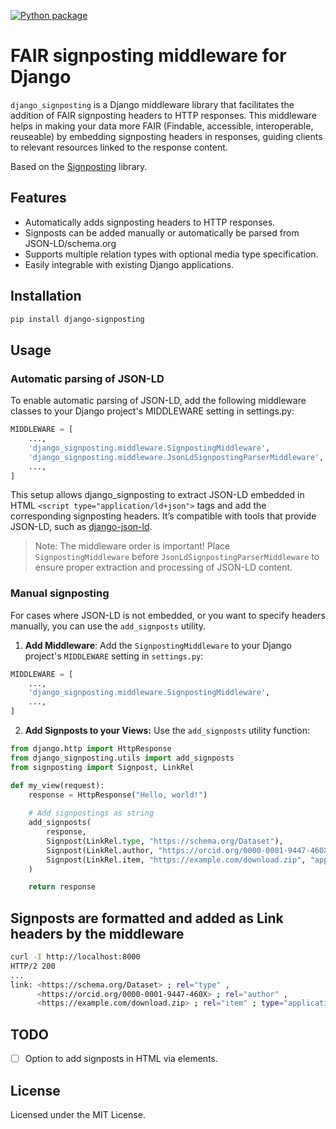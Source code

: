 [![Python package](https://github.com/dnlbauer/django-signposting/actions/workflows/python-package.yml/badge.svg)](https://github.com/dnlbauer/django-signposting/actions/workflows/python-package.yml)

# FAIR signposting middleware for Django

`django_signposting` is a Django middleware library that facilitates the addition of
FAIR signposting headers to HTTP responses.
This middleware helps in making your data more FAIR (Findable, accessible, interoperable, reuseable) by
embedding signposting headers in responses, guiding clients to relevant resources linked to the response content.

Based on the [Signposting](https://github.com/stain/signposting) library.

## Features
- Automatically adds signposting headers to HTTP responses.
- Signposts can be added manually or automatically be parsed from JSON-LD/schema.org
- Supports multiple relation types with optional media type specification.
- Easily integrable with existing Django applications.

## Installation

```bash
pip install django-signposting
```

## Usage

### Automatic parsing of JSON-LD

To enable automatic parsing of JSON-LD, add the following middleware classes to your Django project's MIDDLEWARE setting in settings.py:

```python
MIDDLEWARE = [
    ...,
    'django_signposting.middleware.SignpostingMiddleware',
    'django_signposting.middleware.JsonLdSignpostingParserMiddleware',
    ...,
]
```

This setup allows django_signposting to extract JSON-LD embedded in HTML `<script type="application/ld+json">` tags
and add the corresponding signposting headers.
It’s compatible with tools that provide JSON-LD, such as [django-json-ld](https://pypi.org/project/django-json-ld/).

> Note: The middleware order is important! Place `SignpostingMiddleware` before `JsonLdSignpostingParserMiddleware` to ensure proper extraction and processing of JSON-LD content.

### Manual signposting

For cases where JSON-LD is not embedded, or you want to specify headers manually, you can use the `add_signposts` utility.

1. **Add Middleware**: Add the `SignpostingMiddleware` to your Django project's `MIDDLEWARE` setting in `settings.py`:

```python
MIDDLEWARE = [
    ...,
    'django_signposting.middleware.SignpostingMiddleware',
    ...,
]
```

2. **Add Signposts to your Views:** Use the `add_signposts` utility function:

```python
from django.http import HttpResponse
from django_signposting.utils import add_signposts
from signposting import Signpost, LinkRel

def my_view(request):
    response = HttpResponse("Hello, world!")
    
    # Add signpostings as string
    add_signposts(
        response,
        Signpost(LinkRel.type, "https://schema.org/Dataset"),
        Signpost(LinkRel.author, "https://orcid.org/0000-0001-9447-460X")
        Signpost(LinkRel.item, "https://example.com/download.zip", "application/zip")
    )

    return response
```

## Signposts are formatted and added as Link headers by the middleware

```bash
curl -I http://localhost:8000
HTTP/2 200 
...
link: <https://schema.org/Dataset> ; rel="type" ,
      <https://orcid.org/0000-0001-9447-460X> ; rel="author" ,
      <https://example.com/download.zip> ; rel="item" ; type="application/zip"
```

## TODO

- [ ] Option to add signposts in HTML via <link> elements.


## License

Licensed under the MIT License.
